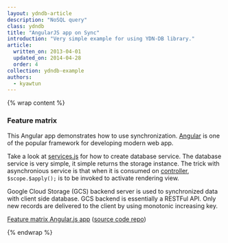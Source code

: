 ```yaml
---
layout: ydndb-article
description: "NoSQL query"
class: ydndb
title: "AngularJS app on Sync"
introduction: "Very simple example for using YDN-DB library."
article:
  written_on: 2013-04-01
  updated_on: 2014-04-28
  order: 4
collection: ydndb-example
authors:
  - kyawtun
---
```


{% wrap content %}
 
### Feature matrix

This Angular app demonstrates how to use synchronization. [Angular](https://angularjs.org/) is one of the popular framework for developing modern web app.

Take a look at [services.js](/demo/feature-matrix/js/services.js) for how to create database service. The database service is very simple, it simple returns the storage instance. The trick with asynchronious service is that when it is consumed on [controller](/demo/feature-matrix/js/controllers.js), `$scope.$apply();` is to be invoked to activate rendering view.

Google Cloud Storage (GCS) backend server is used to synchronized data with client side database. GCS backend is essentially a RESTFul API. Only new records are delivered to the client by using monotonic increasing key.

[Feature matrix Angular.js app](/demo/feature-matrix/index.html) ([source code repo](https://github.com/yathit/feature-matrix))

{% endwrap %}     